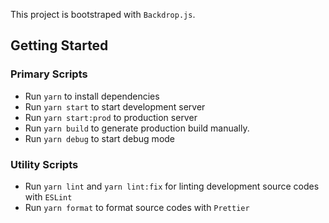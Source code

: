 This project is bootstraped with `Backdrop.js`.

## Getting Started

### Primary Scripts

- Run `yarn` to install dependencies
- Run `yarn start` to start development server
- Run `yarn start:prod` to production server
- Run `yarn build` to generate production build manually.
- Run `yarn debug` to start debug mode

### Utility Scripts

- Run `yarn lint` and `yarn lint:fix` for linting development source codes with `ESLint`
- Run `yarn format` to format source codes with `Prettier`

